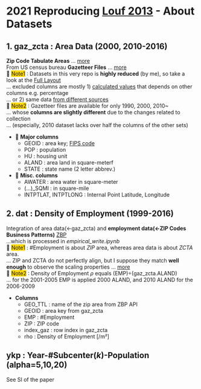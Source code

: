 # 2021 Reproducing [Louf 2013](https://journals.aps.org/prl/abstract/10.1103/PhysRevLett.111.198702) - About Datasets

## 1. gaz_zcta : Area Data (2000, 2010-2016)
**Zip Code Tabulate Areas** ... [more](https://www.census.gov/programs-surveys/geography/guidance/geo-areas/zctas.html)
<br>From US census bureau **Gazetteer Files** ... [more](https://www.census.gov/geographies/reference-files/time-series/geo/gazetteer-files.1990.html)
<br>💬 <span style="background-color:gold">Note1</span> : Datasets in this very repo is **highly reduced** (by me), so take a look at the [Full Layout](https://www.census.gov/programs-surveys/geography/technical-documentation/records-layout/2010-zcta-record-layout.html)
<br>... excluded columns are mostly 1) <u>calculated values</u> that depends on other columns e.g. percentage
<br>... or 2) same data <u>from different sources</u>
<br>💬 <span style="background-color:gold">Note2</span> : Gazetteer files are available for only 1990, 2000, 2010~
<br>... whose **columns are slightly different** due to the changes related to collection
<br>... (especially, 2010 dataset lacks over half the columns of the other sets)
<br>
- 📘 **Major columns**
    - GEOID : area key; [FIPS code](https://en.wikipedia.org/wiki/FIPS_county_code)
    - POP : population
    - HU : housing unit
    - ALAND : area land in square-meterf
    - STATE : state name (2 letter abbrev.)
- 📘 **Misc. columns**
    - AWATER : area water in square-meter
    - (...)_SQMI : in square-mile
    - INTPTLAT, INTPTLONG : Internal Point Latitude, Longitude

## 2. dat : Density of Employment (1999-2016)
Integration of area data(←gaz_zcta) and **employment data(←ZIP Codes Business Patterns)** [ZBP](https://www.census.gov/data/developers/data-sets/cbp-nonemp-zbp/zbp-api.html)
<br>...which is processed in *empirical_write.ipynb*
<br>💬 <span style="background-color:gold">Note1</span> : \#Employment is about *ZIP* area, whereas area data is about *ZCTA* area.
<br>... ZIP and ZCTA do not perfectly align, but I suppose they match **well enough** to observe the scaling properties ... [more](https://udsmapper.org/zip-code-to-zcta-crosswalk/)
<br>💬 <span style="background-color:gold">Note2</span> : Density of Employment $\rho$ equals (EMP)÷(gaz_zcta.ALAND)
<br>... for the 2001-2005 EMP is applied 2000 ALAND, and 2010 ALAND for the 2006-2009
- **Columns**
    - GEO_TTL : name of the zip area from ZBP API
    - GEOID : area key from gaz_zcta
    - EMP : \#Employment
    - ZIP : ZIP code
    - index_gaz : row index in gaz_zcta
    - rho : Density of Employment [/m²]

## ykp : Year-\#Subcenter($k$)-Population (alpha=5,10,20)
See SI of the paper